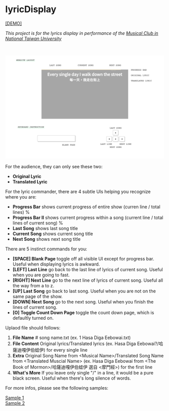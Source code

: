 # lyricDisplay 

[[DEMO]](https://lynda0214.github.io/lyricDisplay/)

_This project is for the lyrics display in performance of the [Musical Club in National Taiwan University](https://www.facebook.com/ntumusical/)_

<br>

![](README.png)

For the audience, they can only see these two: 

* **Original Lyric**
* **Translated Lyric**


For the lyric commander, there are 4 subtle UIs helping you recognize where you are: 

* **Progress Bar** shows current progress of entire show (curren line / total lines) %
* **Progress Bar II** shows current progress within a song (current line / total lines of current song) %
* **Last Song** shows last song title
* **Current Song** shows current song title
* **Next Song** shows next song title

There are 5 instinct commands for you: 

* **[SPACE] Blank Page** toggle off all visible UI except for progress bar. Useful when displaying lyrics is awkward. 
* **[LEFT] Last Line** go back to the last line of lyrics of current song. Useful when you are going to fast. 
* **[RIGHT] Next Line** go to the next line of lyrics of current song. Useful  all the way from a to z. 
* **[UP] Last Song** go back to last song. Useful when you are not on the same page of the show. 
* **[DOWN] Next Song** go to the next song. Useful when you finish the lines of current song. 
* **[O] Toggle Count Down Page** toggle the count down page, which is defaultly turned on. 

Uplaod file should follows: 

1. **File Name** \# song name.txt (ex. 1 Hasa Diga Eebowai.txt) 
2. **File Content** Original lyrics/Translated lyrics (ex. Hasa Diga Eebowai?/哈薩迪嘎伊伯蛙伊) for every single line
3. **Extra** Original Song Name from &lt;Musical Name&gt;/Translated Song Name from &lt;Translated Muscial Name&gt; (ex. Hasa Diga Eebowai from &lt;The Book of Mormon&gt;/哈薩迪嘎伊伯蛙伊 選自 &lt;摩門經&gt;) for the first line
4. **What's More** If you leave only single "/" in a line, it would be a pure black screen. Useful when there's long silence of words. 

For more infos, please see the following samples: 

[Sample 1](https://github.com/lynda0214/lyricDisplay/blob/master/lyrics/1%20Hasa%20Diga%20Eebowai.txt) <br>
[Sample 2](https://github.com/lynda0214/lyricDisplay/blob/master/lyrics/2%20Take%20Me%20or%20Leave%20Me.txt)
